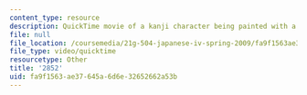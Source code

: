```yaml
---
content_type: resource
description: QuickTime movie of a kanji character being painted with a brush.
file: null
file_location: /coursemedia/21g-504-japanese-iv-spring-2009/fa9f1563ae37645a6d6e32652662a53b_2852.mov
file_type: video/quicktime
resourcetype: Other
title: '2852'
uid: fa9f1563-ae37-645a-6d6e-32652662a53b
---
```

